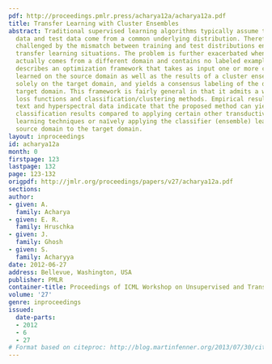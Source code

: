 ```yaml
---
pdf: http://proceedings.pmlr.press/acharya12a/acharya12a.pdf
title: Transfer Learning with Cluster Ensembles
abstract: Traditional supervised learning algorithms typically assume that the training
  data and test data come from a common underlying distribution. Therefore, they are
  challenged by the mismatch between training and test distributions encountered in
  transfer learning situations. The problem is further exacerbated when the test data
  actually comes from a different domain and contains no labeled example. This paper
  describes an optimization framework that takes as input one or more classifiers
  learned on the source domain as well as the results of a cluster ensemble operating
  solely on the target domain, and yields a consensus labeling of the data in the
  target domain. This framework is fairly general in that it admits a wide range of
  loss functions and classification/clustering methods. Empirical results on both
  text and hyperspectral data indicate that the proposed method can yield superior
  classification results compared to applying certain other transductive and transfer
  learning techniques or naı̈vely applying the classifier (ensemble) learnt on the
  source domain to the target domain.
layout: inproceedings
id: acharya12a
month: 0
firstpage: 123
lastpage: 132
page: 123-132
origpdf: http://jmlr.org/proceedings/papers/v27/acharya12a.pdf
sections: 
author:
- given: A.
  family: Acharya
- given: E. R.
  family: Hruschka
- given: J.
  family: Ghosh
- given: S.
  family: Acharyya
date: 2012-06-27
address: Bellevue, Washington, USA
publisher: PMLR
container-title: Proceedings of ICML Workshop on Unsupervised and Transfer Learning
volume: '27'
genre: inproceedings
issued:
  date-parts:
  - 2012
  - 6
  - 27
# Format based on citeproc: http://blog.martinfenner.org/2013/07/30/citeproc-yaml-for-bibliographies/
---
```

